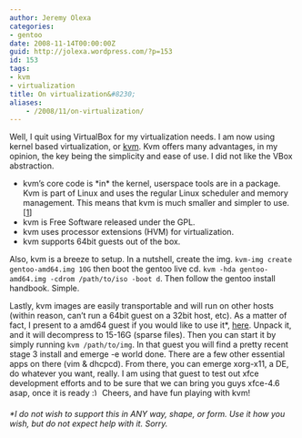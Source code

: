 ```yaml
---
author: Jeremy Olexa
categories:
- gentoo
date: 2008-11-14T00:00:00Z
guid: http://jolexa.wordpress.com/?p=153
id: 153
tags:
- kvm
- virtualization
title: On virtualization&#8230;
aliases:
    - /2008/11/on-virtualization/
---
```


Well, I quit using VirtualBox for my virtualization needs. I am now using kernel based virtualization, or [kvm][1]. Kvm offers many advantages, in my opinion, the key being the simplicity and ease of use. I did not like the VBox abstraction.

  * kvm&#8217;s core code is \*in\* the kernel, userspace tools are in a package. Kvm is part of Linux and uses the regular Linux scheduler and memory management. This means that kvm is much smaller and simpler to use. [[1][2]]
  * kvm is Free Software released under the GPL.
  * kvm uses processor extensions (HVM) for virtualization.
  * kvm supports 64bit guests out of the box.

Also, kvm is a breeze to setup. In a nutshell, create the img. `kvm-img create gentoo-amd64.img 10G` then boot the gentoo live cd. `kvm -hda gentoo-amd64.img -cdrom /path/to/iso -boot d`. Then follow the gentoo install handbook. Simple.

Lastly, kvm images are easily transportable and will run on other hosts (within reason, can&#8217;t run a 64bit guest on a 32bit host, etc). As a matter of fact, I present to a amd64 guest if you would like to use it*, [here][3]. Unpack it, and it will decompress to 15-16G (sparse files). Then you can start it by simply running `kvm /path/to/img`. In that guest you will find a pretty recent stage 3 install and emerge -e world done. There are a few other essential apps on there (vim & dhcpcd). From there, you can emerge xorg-x11, a DE, do whatever you want, really. I am using that guest to test out xfce development efforts and to be sure that we can bring you guys xfce-4.6 asap, once it is ready <img src="http://blog.jolexa.net/wp-includes/images/smilies/simple-smile.png" alt=":)" class="wp-smiley" style="height: 1em; max-height: 1em;" /> Cheers, and have fun playing with kvm!

###### *I do not wish to support this in ANY way, shape, or form. Use it how you wish, but do not expect help with it. Sorry.

 [1]: http://kvm.qumranet.com/kvmwiki
 [2]: http://kvm.qumranet.com/kvmwiki/FAQ#head-7fc0bdcb32a3280f74bc0436f0528a4f4a3539bb
 [3]: http://tinderbox.dev.gentoo.org/virtualization/amd64/